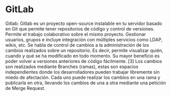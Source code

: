 # GitLab

Gitlab: Gitlab es un proyecto open-source instalable en tu servidor basado en Git que permite tener repositorios de código y control de versiones. Permite el trabajo colaborativo sobre el mismo proyecto. Gestionar usuarios, grupos e incluye integración con múltiples servicios como LDAP, wikis, etc. Se habla de control de cambios a la administración de los cambios realizados sobre un repositorio. Es decir, permite visualizar quién, cuando y qué se ha modificado en todo momento. Su mayor beneficio es poder volver a versiones anteriores de código fácilmente. [3] Los cambios son realizados mediante Branches (ramas), estas son espacios independientes donde los desarrolladores pueden trabajar libremente sin miedo de afectación. Cada uno puede realizar los cambios en una rama y publicarla en otra, llevando los cambios de una a otra mediante una petición de Merge Request.

